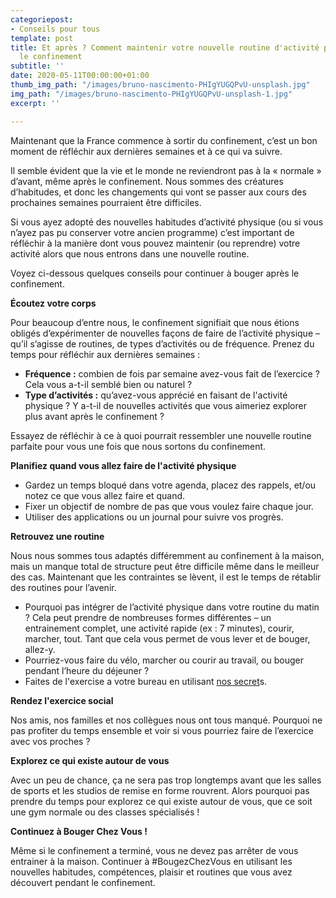 ```yaml
---
categoriepost:
- Conseils pour tous
template: post
title: Et après ? Comment maintenir votre nouvelle routine d'activité physique après
  le confinement
subtitle: ''
date: 2020-05-11T00:00:00+01:00
thumb_img_path: "/images/bruno-nascimento-PHIgYUGQPvU-unsplash.jpg"
img_path: "/images/bruno-nascimento-PHIgYUGQPvU-unsplash-1.jpg"
excerpt: ''

---
```

Maintenant que la France commence à sortir du confinement, c’est un bon moment de réfléchir aux dernières semaines et à ce qui va suivre.

Il semble évident que la vie et le monde ne reviendront pas à la « normale » d’avant, même après le confinement. Nous sommes des créatures d’habitudes, et donc les changements qui vont se passer aux cours des prochaines semaines pourraient être difficiles.

Si vous ayez adopté des nouvelles habitudes d’activité physique (ou si vous n’ayez pas pu conserver votre ancien programme) c’est important de réfléchir à la manière dont vous pouvez maintenir (ou reprendre) votre activité alors que nous entrons dans une nouvelle routine.

Voyez ci-dessous quelques conseils pour continuer à bouger après le confinement.

**Écoutez votre corps**

Pour beaucoup d’entre nous, le confinement signifiait que nous étions obligés d’expérimenter de nouvelles façons de faire de l’activité physique – qu’il s’agisse de routines, de types d’activités ou de fréquence. Prenez du temps pour réfléchir aux dernières semaines :

* **Fréquence :** combien de fois par semaine avez-vous fait de l’exercice ? Cela vous a-t-il semblé bien ou naturel ?
* **Type d’activités :** qu’avez-vous apprécié en faisant de l'activité physique ? Y a-t-il de nouvelles activités que vous aimeriez explorer plus avant après le confinement ?

Essayez de réfléchir à ce à quoi pourrait ressembler une nouvelle routine parfaite pour vous une fois que nous sortons du confinement.

**Planifiez quand vous allez faire de l'activité physique**

* Gardez un temps bloqué dans votre agenda, placez des rappels, et/ou notez ce que vous allez faire et quand.
* Fixer un objectif de nombre de pas que vous voulez faire chaque jour.
* Utiliser des applications ou un journal pour suivre vos progrès.

**Retrouvez une routine**

Nous nous sommes tous adaptés différemment au confinement à la maison, mais un manque total de structure peut être difficile même dans le meilleur des cas. Maintenant que les contraintes se lèvent, il est le temps de rétablir des routines pour l’avenir.

* Pourquoi pas intégrer de l’activité physique dans votre routine du matin ? Cela peut prendre de nombreuses formes différentes – un entrainement complet, une activité rapide (ex : 7 minutes), courir, marcher, tout. Tant que cela vous permet de vous lever et de bouger, allez-y.
* Pourriez-vous faire du vélo, marcher ou courir au travail, ou bouger pendant l’heure du déjeuner ?
* Faites de l'exercise a votre bureau en utilisant [nos secret](https://bougezchezvous.fr/posts/le-secret-du-jour-comment-faire-du-sport-pendant-une-r%C3%A9union-t%C3%A9l%C3%A9phonique/)s.

**Rendez l'exercice social**

Nos amis, nos familles et nos collègues nous ont tous manqué. Pourquoi ne pas profiter du temps ensemble et voir si vous pourriez faire de l’exercice avec vos proches ?

**Explorez ce qui existe autour de vous**

Avec un peu de chance, ça ne sera pas trop longtemps avant que les salles de sports et les studios de remise en forme rouvrent. Alors pourquoi pas prendre du temps pour explorez ce qui existe autour de vous, que ce soit une gym normale ou des classes spécialisés !

**Continuez à Bouger Chez Vous !**

Même si le confinement a terminé, vous ne devez pas arrêter de vous entrainer à la maison. Continuer à #BougezChezVous en utilisant les nouvelles habitudes, compétences, plaisir et routines que vous avez découvert pendant le confinement.
